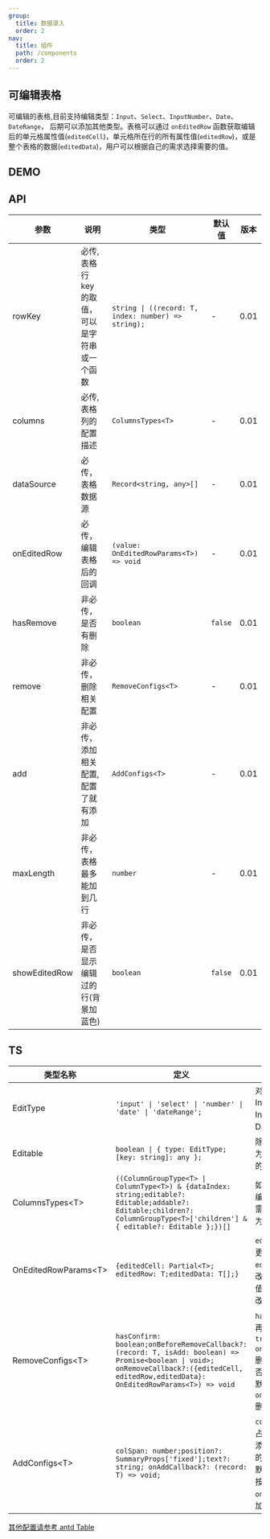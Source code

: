 ```yaml
---
group:
  title: 数据录入
  order: 2  
nav:
  title: 组件
  path: /components
  order: 2  
---
```


## 可编辑表格

可编辑的表格,目前支持编辑类型：`Input`、`Select`、`InputNumber`、`Date`、`DateRange`， 后期可以添加其他类型。表格可以通过 `onEditedRow` 函数获取编辑后的单元格属性值(`editedCell`)，单元格所在行的所有属性值(`editedRow`)，或是整个表格的数据(`editedData`)，用户可以根据自己的需求选择需要的值。

## DEMO

<code src="../EditableTable/demo/basic.tsx" title="基本用法" description="基本用法"></code>

<code src="../EditableTable/demo/editableDateTable.tsx" title="可编辑时间" description="日期范围数据格式为 `number[]`;"></code>

<code src="../EditableTable/demo/editableTableWithRemoveAndAdd.tsx" title="可删除和添加" description="可删除和添加"></code>

<code src="../EditableTable/demo/useInModal.tsx" title="在弹框中使用" description="
当表格在弹框里使用的时候，设置`showEditedRow`, 可以显示编辑过的行，如果更改回原值，将不会显示。"></code>

## API

| 参数          | 说明                                           | 类型                                                | 默认值  | 版本  |
| ------------- | ---------------------------------------------- | --------------------------------------------------- | ------- | ----- |
| rowKey        | 必传,表格行 key 的取值，可以是字符串或一个函数 | `string \| ((record: T, index: number) => string);` | -       | 0.01 |
| columns       | 必传,表格列的配置描述                          | `ColumnsTypes<T>`                                   | -       | 0.01 |
| dataSource    | 必传，表格数据源                               | `Record<string, any>[]`                             | -       | 0.01 |
| onEditedRow   | 必传，编辑表格后的回调                         | `(value: OnEditedRowParams<T>) => void`             | -       | 0.01 |
| hasRemove     | 非必传，是否有删除                             | `boolean`                                           | `false` | 0.01 |
| remove        | 非必传，删除相关配置                           | `RemoveConfigs<T>`                                  | -       | 0.01 |
| add           | 非必传，添加相关配置, 配置了就有添加           | `AddConfigs<T>`                                     | -       | 0.01 |
| maxLength     | 非必传，表格最多能加到几行                     | `number`                                            | -       | 0.01 |
| showEditedRow | 非必传，是否显示编辑过的行(背景加蓝色)         | `boolean`                                           | `false` | 0.01 |

## TS

| 类型名称               | 定义                                                                                                                                                                                         | 备注                                                                                                                                             |
| ---------------------- | -------------------------------------------------------------------------------------------------------------------------------------------------------------------------------------------- | ------------------------------------------------------------------------------------------------------------------------------------------------ |
| EditType               | `'input' \| 'select' \| 'number' \| 'date' \| 'dateRange';`                                                                                                                                  | 对应编辑类型 Input、Select、InputNumber、Date、DateRange                                                                                         |
| Editable               | `boolean \| { type: EditType; [key: string]: any };`                                                                                                                                         | 除 type 以外,其它为该编辑类型配置的属性                                                                                                          |
| ColumnsTypes\<T\>      | `((ColumnGroupType<T> \| ColumnType<T>) & {dataIndex: string;editable?: Editable;addable?: Editable;children?: ColumnGroupType<T>['children'] & { editable?: Editable };})[]`                | 如果子单元格需要编辑，则父单元格需配置 `editable` 为 <b>true</b>。                                                                               |
| OnEditedRowParams\<T\> | `{editedCell: Partial<T>; editedRow: T;editedData: T[];}`                                                                                                                                    | `editedCell`: 当前更改的单元格值, `editedRow`: 当前更改的单元格所在行值, `editedData`: 更改后的表格值                                            |
| RemoveConfigs\<T\>     | `hasConfirm: boolean;onBeforeRemoveCallback?: (record: T, isAdd: boolean) => Promise<boolean \| void>; onRemoveCallback?:({editedCell, editedRow,editedData}: OnEditedRowParams<T>) => void` | `hasConfirm`:是否有再次确认, 默认`true`, `onRemoveCallback`: 删除之前的回调,是否可以删除,不返回默认可以删除, `onRemoveCallback`: 删除之后的回调. |
| AddConfigs\<T\>        | `colSpan: number;position?: SummaryProps['fixed'];text?: string; onAddCallback?: (record: T) => void;`                                                                                       | `colSpan`: 添加按钮占几列, `position`: 添加按钮是在列表的上面还是下面, 默认`top`,`text`: 添加按钮文案, `onAddCallback`: 添加回调                 |

<a href="https://ant.design/components/table-cn/">其他配置请参考 antd Table</a>
